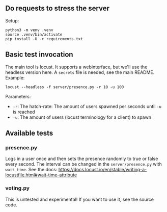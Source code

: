 ## Do requests to stress the server

Setup:

    python3 -m venv .venv
    source .venv/bin/activate
    pip install -U -r requirements.txt

## Basic test invocation

The main tool is locust. It supports a webinterface, but we'll use the headless
version here. A ``secrets`` file is needed, see the main README. Example:

    locust --headless -f server/presence.py -r 10 -u 100

Parameters:

- `-r`: The hatch-rate: The amount of users spawned per seconds until `-u` is reached
- `-u`: The amount of users (locust terminology for a client) to spawn

## Available tests
### presence.py
Logs in a user once and then sets the presence randomly to true or false every
second. The interval can be changed in the ``server/presence.py`` with
``wait_time``. See the docs:
https://docs.locust.io/en/stable/writing-a-locustfile.html#wait-time-attribute

### voting.py
This is untested and experimental! If you want to use it, see the source code.
